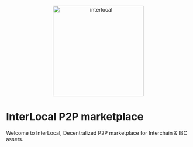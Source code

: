 <p align="center">
  <a href="http://interlocal.money/">
    <img alt="interlocal" src="https://user-images.githubusercontent.com/92374012/156565929-f32e8186-c354-4454-840d-a8e3107c063d.png" width="248">
  </a>
</p>

# InterLocal P2P marketplace

Welcome to InterLocal, Decentralized P2P marketplace for Interchain & IBC assets.
